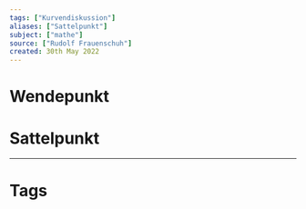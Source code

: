 ```yaml
---
tags: ["Kurvendiskussion"]
aliases: ["Sattelpunkt"]
subject: ["mathe"]
source: ["Rudolf Frauenschuh"]
created: 30th May 2022
---
```


# Wendepunkt

# Sattelpunkt

---

# Tags